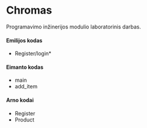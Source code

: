 # Chromas
Programavimo inžinerijos modulio laboratorinis darbas.<br />
#### Emilijos kodas<br />
+ Register/login*
#### Eimanto kodas<br />
+ main
+ add_item
#### Arno kodai<br />
+ Register
+ Product
